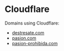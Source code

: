 # Cloudflare
Domains using Cloudflare:
- [destresate.com](https://destresate.com)
- [pasion.com](https://pasion.com)
- [pasion-prohibida.com](https://pasion-prohibida.com)
